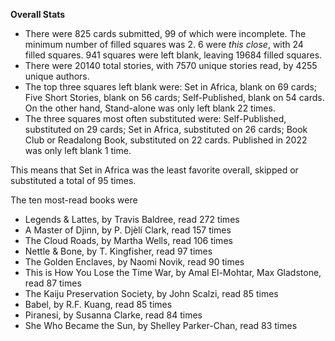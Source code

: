**Overall Stats**

* There were 825 cards submitted, 99 of which were incomplete. The minimum number of filled squares was 2. 6 were _this close_, with 24 filled squares. 941 squares were left blank, leaving 19684 filled squares.
* There were 20140 total stories, with 7570 unique stories read, by 4255 unique authors.
* The top three squares left blank were: Set in Africa, blank on 69 cards; Five Short Stories, blank on 56 cards; Self-Published, blank on 54 cards. On the other hand, Stand-alone was only left blank 22 times.
* The three squares most often substituted were: Self-Published, substituted on 29 cards; Set in Africa, substituted on 26 cards; Book Club or Readalong Book, substituted on 22 cards. Published in 2022 was only left blank 1 time.

This means that Set in Africa was the least favorite overall, skipped or substituted a total of 95 times.

The ten most-read books were

* Legends & Lattes, by Travis Baldree, read 272 times
* A Master of Djinn, by P. Djèlí Clark, read 157 times
* The Cloud Roads, by Martha Wells, read 106 times
* Nettle & Bone, by T. Kingfisher, read 97 times
* The Golden Enclaves, by Naomi Novik, read 90 times
* This is How You Lose the Time War, by Amal El-Mohtar, Max Gladstone, read 87 times
* The Kaiju Preservation Society, by John Scalzi, read 85 times
* Babel, by R.F. Kuang, read 85 times
* Piranesi, by Susanna Clarke, read 84 times
* She Who Became the Sun, by Shelley Parker-Chan, read 83 times